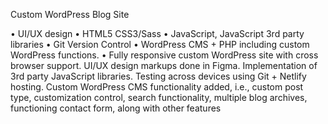 Custom WordPress Blog Site

•	UI/UX design
•	HTML5 CSS3/Sass
•	JavaScript, JavaScript 3rd party libraries
•	Git Version Control
•	WordPress CMS + PHP including custom WordPress functions.
•	Fully responsive custom WordPress site with cross browser support. 
  UI/UX design markups done in Figma. 
  Implementation of 3rd party JavaScript libraries. 
  Testing across devices using Git + Netlify hosting. 
  Custom WordPress CMS functionality added, i.e., custom post type, 
  customization control, search functionality, multiple blog archives, 
  functioning contact form, along with other features
